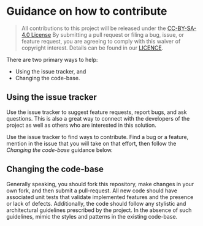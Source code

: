 # Guidance on how to contribute

> All contributions to this project will be released under the [CC-BY-SA-4.0 License](https://creativecommons.org/licenses/by-sa/4.0/legalcode)
> By submitting a pull request or filing a bug, issue, or feature request, you are
> agreeing to comply with this waiver of copyright interest.
> Details can be found in our [LICENCE](LICENSE.md).


There are two primary ways to help:
 - Using the issue tracker, and
 - Changing the code-base.


## Using the issue tracker

Use the issue tracker to suggest feature requests, report bugs, and ask questions.
This is also a great way to connect with the developers of the project as well
as others who are interested in this solution.

Use the issue tracker to find ways to contribute. Find a bug or a feature, mention in
the issue that you will take on that effort, then follow the _Changing the code-base_
guidance below.


## Changing the code-base

Generally speaking, you should fork this repository, make changes in your
own fork, and then submit a pull-request. All new code should have associated unit
tests that validate implemented features and the presence or lack of defects.
Additionally, the code should follow any stylistic and architectural guidelines
prescribed by the project. In the absence of such guidelines, mimic the styles
and patterns in the existing code-base.
